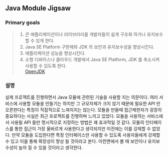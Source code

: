 ## Java Module Jigsaw

### Primary goals

> 1. 큰 애플리케이션이나 라이브러리를 개발자들이 쉽게 구조화 하거나 유지보수 할 수 있게 한다.
> 2. Java SE Platform 구현체와 JDK 의 보안과 유지보수성을 향상시킨다.
> 3. 애플리케이션 성능을 향상시킨다.
> 4. 소형 디바이스나 클라우드 개발에서 Java SE Platform, JDK 를 축소시켜 사용할 수 있도록 한다.
> <br>[OpenJDK](https://openjdk.java.net/projects/jigsaw/)

### 설명

실제 프로젝트를 진행하면서 Java 모듈에 관련된 기술을 사용할 지는 의문이다. 여러 서비스에 사용할 모듈을
만들기는 하지만 그 규모자체가 크지 않기 때문에 필요한 API 만 오픈한다는 특징이 직접적으로 느껴지지는 않는다.
모듈을 만들때 접근제한자가 굉장히 중요하다는 사실은 최근 프로젝트를 진행하며 느끼고 있었다.
모듈을 사용하는 서비스에서 사용될 API 들만 명시적으로 지정하는 방법은 꽤 효과적일 것 같다.
모듈의 인터페이스를 통한 접근이 가장 올바르게 사용한다고 생각되지만 이전에는 이를 강제할 수 없었다.
만약 모듈을 도입한다면 특정 인터페이스만 사용할 수 있도록 사용자들에게 강제할 수 있고 이를 통해 확장성이
향상 될 것이라고 본다. 이런면에서 볼 때 보안이나 유지보수성이 높아 질 수 있을 것이라고 생각한다.    
